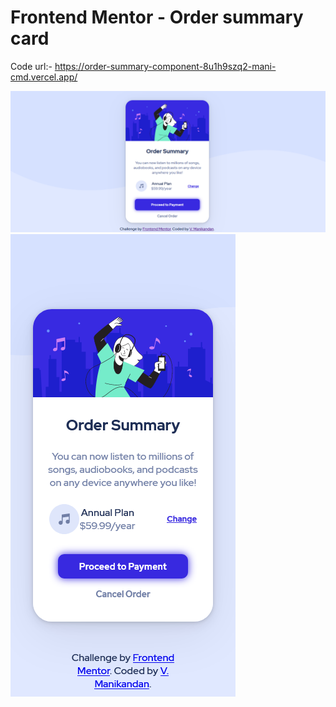 # Frontend Mentor - Order summary card

Code url:- https://order-summary-component-8u1h9szq2-mani-cmd.vercel.app/

![Final Results for the Order summary card coding challenge Desktop](./Results/desktop.png)
![Final Results for the Order summary card coding challenge Mobile](./Results/Mobile.png)
